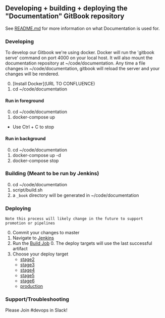 ## Developing + building + deploying the "Documentation" GitBook repository
See [README.md](README.md) for more information on what Documentation is used for.

### Developing
To develop our Gitbook we're using docker.  Docker will run the 'gitbook serve' command on port 4000 on your local host.  It will also mount the documentation repository at ~/code/documentation.  Any time a file changes in ~/code/documentation, gitbook will reload the server and your changes will be rendered.

0. [Install Docker](URL TO CONFLUENCE)
0. cd ~/code/documentation

#### Run in foreground
0. cd ~/code/documentation
0. docker-compose up
  - Use Ctrl + C to stop

#### Run in background
0. cd ~/code/documentation
0. docker-compose up -d
0. docker-compose stop

### Building (Meant to be run by Jenkins)
0. cd ~/code/documentation
0. script/build.sh
0. a ```_book``` directory will be generated in ~/code/documentation

### Deploying

```
Note this process will likely change in the future to support promotion or pipelines
```

0. Commit your changes to master
0. Navigate to [Jenkins](http://jenkins.int.sightmachine.com/view/Documentation/)
0. Run the [Build Job](http://jenkins.int.sightmachine.com/view/Documentation/job/sightmachine-documentation-build/)
   0. The deploy targets will use the last successful artifact
0. Choose your deploy target
   - [stage2](http://jenkins.int.sightmachine.com/view/Documentation/job/sightmachine-documentation-deploy-to-stage2/)
   - [stage3](http://jenkins.int.sightmachine.com/view/Documentation/job/sightmachine-documentation-deploy-to-stage3/)
   - [stage4](http://jenkins.int.sightmachine.com/view/Documentation/job/sightmachine-documentation-deploy-to-stage4/)
   - [stage5](http://jenkins.int.sightmachine.com/view/Documentation/job/sightmachine-documentation-deploy-to-stage5/)
   - [stage6](http://jenkins.int.sightmachine.com/view/Documentation/job/sightmachine-documentation-deploy-to-stage6/)
   - [production](http://jenkins.int.sightmachine.com/view/Documentation/job/sightmachine-documentation-deploy-to-production/)

### Support/Troubleshooting

Please Join #devops in Slack!

